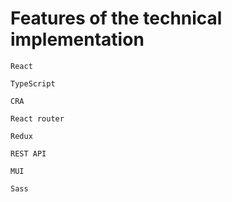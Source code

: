 # Features of the technical implementation

`React`

`TypeScript`

`CRA`

`React router`

`Redux`

`REST API`

`MUI`

`Sass`
